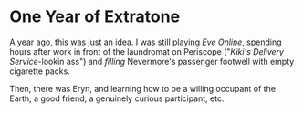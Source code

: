 # One Year of Extratone
A year ago, this was just an idea. I was still playing *Eve Online*, spending hours after work in front of the laundromat on Periscope ("*Kiki's Delivery Service*-lookin ass") and *filling* Nevermore's passenger footwell with empty cigarette packs.

Then, there was Eryn, and learning how to be a willing occupant of the Earth, a good friend, a genuinely curious participant, etc.


